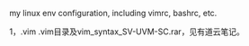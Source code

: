 my linux env configuration, including vimrc, bashrc, etc. 


1，.vim
.vim目录及vim_syntax_SV-UVM-SC.rar，见有道云笔记。
